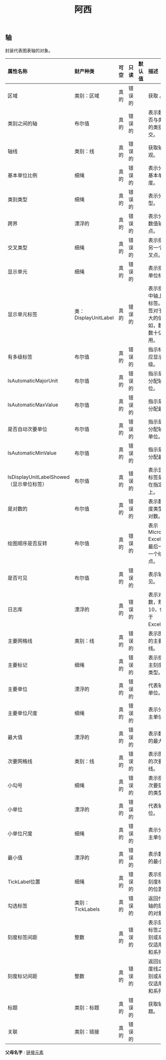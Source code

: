 ﻿---
title: 阿西
second_title: Aspose.Cells Cloud Documen
type: docs
url: /zh/specification/model/axis/
description: Aspose.Cells 云模型规范：轴。轻松处理 Excel 和其他电子表格文档，具有打开、生成、编辑、拆分、合并、比较和转换等功能
kwords: Excel, Office, 电子表格, Cloud REST API, Axis
weight: 50
---
## **轴**

封装代表图表轴的对象。

|属性名称|财产种类|可空|只读|默认值|描述|
|:- |:- |:- |:- |:- |:- |
|区域|类别：区域|真的|错误的||获取 。|
|类别之间的轴|布尔值|真的|错误的||表示数值轴是否与类别之间的类别轴相交。|
|轴线|类别：线|真的|错误的||获取轴的外观。|
|基本单位比例|细绳|真的|错误的||表示分类轴的基本单位刻度。|
|类别类型|细绳|真的|错误的||表示分类轴类型。|
|跨界|漂浮的|真的|错误的||表示分类轴与数值轴的交叉点。|
|交叉类型|细绳|真的|错误的||表示指定轴上另一个轴的交叉点。|
|显示单元|细绳|真的|错误的||表示指定轴的单位标签。|
|显示单元标签|类：DisplayUnitLabel|真的|错误的||表示指定图表中轴上的单位标签。单位标签对于绘制较大的值（例如，数百万或数十亿）很有用。|
|有多级标签|布尔值|真的|错误的||指示标签是否应显示为多级。|
| IsAutomaticMajorUnit|布尔值|真的|错误的||指示是否自动分配轴的主单位。|
| IsAutomaticMaxValue|布尔值|真的|错误的||指示是否自动分配最大值。|
|是否自动次要单位|布尔值|真的|错误的||指示是否自动分配轴的次要单位。|
| IsAutomaticMinValue|布尔值|真的|错误的||指示是否自动分配最小值。|
| IsDisplayUnitLabelShowed（显示单位标签）|布尔值|真的|错误的||表示显示单位标签是否显示在指定的轴上。|
|是对数的|布尔值|真的|错误的||表示数值轴刻度类型是否为对数。|
|绘图顺序是否反转|布尔值|真的|错误的||表示 Microsoft Excel 是否从最后一个到第一个绘制数据点。|
|是否可见|布尔值|真的|错误的||表示轴是否可见。|
|日志库|漂浮的|真的|错误的||表示对数底数，默认值为10，仅适用于Excel2007。|
|主要网格线|类别：线|真的|错误的||表示图表轴上的主要网格线。|
|主要标记|细绳|真的|错误的||表示指定轴的主刻度标记的类型。|
|主要单位|漂浮的|真的|错误的||代表轴的主要单位。|
|主要单位尺度|细绳|真的|错误的||表示分类轴的主单位尺度。|
|最大值|漂浮的|真的|错误的||表示数值轴上的最大值。|
|次要网格线|类别：线|真的|错误的||表示图表轴上的次要网格线。|
|小勾号|细绳|真的|错误的||表示指定轴的次要刻度标记的类型。|
|小单位|漂浮的|真的|错误的||代表轴的小单位。|
|小单位尺度|细绳|真的|错误的||表示分类轴的主单位尺度。|
|最小值|漂浮的|真的|错误的||表示数值轴上的最小值。|
| TickLabel位置|细绳|真的|错误的||表示指定轴上刻度标记标签的位置。|
|勾选标签|类别：TickLabels|真的|错误的||返回代表指定轴的刻度标签的对象。|
|刻度标签间距|整数|真的|错误的||表示刻度标记标签之间的类别或系列数。仅适用于类别和系列轴。|
|刻度标记间距|整数|真的|错误的||返回或设置刻度线之间的类别或系列数。仅适用于类别和系列轴。|
|标题|类别：标题|真的|错误的||获取轴的标题。|
|关联|类别：链接|真的|错误的|||

**父母名字** : [链接元素](/specification/model/linkelement)

